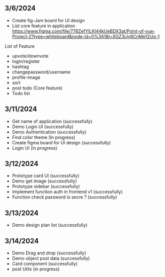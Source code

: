## 3/6/2024
- Create fig-Jam board for UI design
- List core feature in application
https://www.figma.com/file/778ZefYILKl44kUeBDX3at/Point-of-vue-Project-2?type=whiteboard&node-id=0%3A1&t=XGZ3iJy8CnMe12Uq-1

List of Feature
- upvote/downvote
- login/register
- hashtag
- changepassword/username
- profile-image
- sort
- post todo (Core feature)
- Todo list 

## 3/11/2024
- Get name of application (successfully)
- Demo Login UI (successfully)
- Demo Authentication (successfully)
- Find color theme (In progress)
- Create figma board for UI design (successfully)
- Login UI (in progress)

## 3/12/2024
- Prototype card UI (successfully)
- Demo get image (successfully)
- Prototype sidebar (successfully)
- Implement function auth in frontend v1 (successfully)
- Function check password is secre ? (successfully)
## 3/13/2024
- Demo design plan list (successfully)
## 3/14/2024
- Demo Drag and drop (successfully)
- Demo object post data (successfully)
- Card component (successfully)
- post Utils (in progress)

